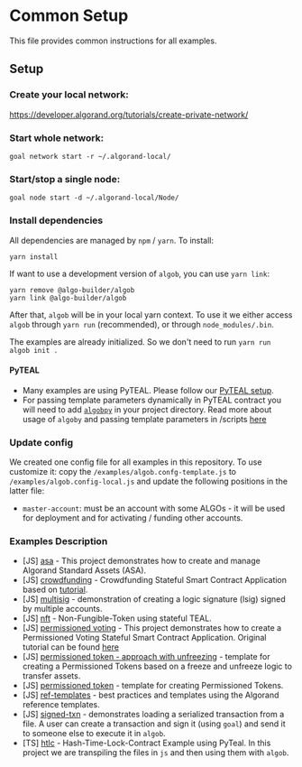 # Common Setup

This file provides common instructions for all examples.

## Setup

### Create your local network:
https://developer.algorand.org/tutorials/create-private-network/

### Start whole network:
```
goal network start -r ~/.algorand-local/
```

### Start/stop a single node:
```
goal node start -d ~/.algorand-local/Node/
```

### Install dependencies

All dependencies are managed by `npm` / `yarn`. To install:

    yarn install

If want to use a development version of `algob`, you can use `yarn link`:

    yarn remove @algo-builder/algob
    yarn link @algo-builder/algob


After that, `algob` will be in your local yarn context. To use it we either access `algob` through `yarn run` (recommended), or through `node_modules/.bin`.

The examples are already initialized. So we don't need to run `yarn run algob init .`

#### PyTEAL

* Many examples are using PyTEAL. Please follow our [PyTEAL setup](../README.md#pyteal).
* For passing template parameters dynamically in PyTEAL contract you will need to add [`algobpy`](https://github.com/scale-it/algo-builder/tree/master/examples/algobpy) in your project directory. Read more about usage of `algoby` and passing template parameters in /scripts [here](https://github.com/scale-it/algo-builder/blob/master/docs/guide/py-teal.md#external-parameters-support)

### Update config

We created one config file for all examples in this repository. To use customize it:
copy the `/examples/algob.confg-template.js` to `/examples/algob.config-local.js` and update
the following positions in the latter file:

+ `master-account`: must be an account with some ALGOs - it will be used for deployment and for activating / funding other accounts.

### Examples Description

- [JS] [asa](./asa) - This project demonstrates how to create and manage Algorand Standard Assets (ASA).
- [JS] [crowdfunding](./crowdfunding) - Crowdfunding Stateful Smart Contract Application based on [tutorial](https://developer.algorand.org/solutions/example-crowdfunding-stateful-smart-contract-application/).
- [JS] [multisig](./multisig) - demonstration of creating a logic signature (lsig) signed by multiple accounts.
- [JS] [nft](./nft) - Non-Fungible-Token using stateful TEAL.
- [JS] [permissioned voting](./permissioned-voting) -  This project demonstrates how to create a Permissioned Voting Stateful Smart Contract Application.
  Original tutorial can be found [here](https://developer.algorand.org/solutions/example-permissioned-voting-stateful-smart-contract-application/)
- [JS] [permissioned token - approach with unfreezing](./permissioned-token-freezing) -  template for creating a Permissioned Tokens based on a freeze and unfreeze logic to transfer assets.
- [JS] [permissioned token](./permissioned-token) -  template for creating Permissioned Tokens.
- [JS] [ref-templates](./ref-templates) - best practices and templates using the Algorand reference templates.
- [JS] [signed-txn](./signed-txn) - demonstrates loading a serialized transaction from a file. A user can create a transaction and sign it (using `goal`) and send it to someone else to execute it in `algob`.
- [TS] [htlc](./htlc-pyteal-ts) - Hash-Time-Lock-Contract Example using PyTeal.
  In this project we are transpiling the files in `js` and then using them with `algob`.
